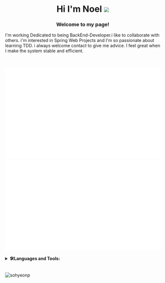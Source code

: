 
<h1 align="center">Hi I'm Noel 
<img src="https://media.giphy.com/media/hvRJCLFzcasrR4ia7z/giphy.gif" width="25px"></h1> 

<h3 align="center" style="font-weight:bold;" >Welcome to my page!</h3>
I'm working Dedicated to being BackEnd-Developer.i like to collaborate with others. i'm interested in Spring Web Projects and I'm so passionate about learning TDD. i always welcome contact to give me advice. I feel great when I make the system stable and efficient.

<br>
<br>
<br>

<a href="https://github.com/SoheyonP/github-stats-transparent" align ="left">

![](https://raw.githubusercontent.com/SohyeonP/github-stats-transparent/output/generated/overview.svg)
![](https://raw.githubusercontent.com/SOhyeonP/github-stats-transparent/output/generated/languages.svg)

</a>

<details>
    <summary><b align="left">🛠️Languages and Tools:</b></summary>
        <p align="left"> 
            <a href="https://www.java.com" target="_blank" rel="noreferrer"> <img src="https://raw.githubusercontent.com/devicons/devicon/master/icons/java/java-original.svg" alt="java" width="30" height="30"/> </a>
            <a href="https://spring.io/" target="_blank" rel="noreferrer"> <img src="https://www.vectorlogo.zone/logos/springio/springio-icon.svg" alt="spring" width="30" height="30"/> </a> 
            <a href="https://developer.mozilla.org/en-US/docs/Web/JavaScript" target="_blank" rel="noreferrer"> <img src="https://raw.githubusercontent.com/devicons/devicon/master/icons/javascript/javascript-original.svg" alt="javascript" width="30" height="30"/> </a> 
            <a href="https://jquery.com/" target="_blank" rel="noreferrer"> <img src="https://raw.githubusercontent.com/devicons/devicon/master/icons/jquery/jquery-original.svg" alt="jquery" width="30" height="30"/> </a> 
            <a href="https://mariadb.org/" target="_blank" rel="noreferrer"> <img src="https://www.vectorlogo.zone/logos/mariadb/mariadb-icon.svg" alt="mariadb" width="30" height="30"/> </a> 
            <a href="https://www.mysql.com/" target="_blank" rel="noreferrer"> <img src="https://raw.githubusercontent.com/devicons/devicon/master/icons/mysql/mysql-original-wordmark.svg" alt="mysql" width="30" height="30"/> </a>  
            <a href="https://www.postgresql.org" target="_blank" rel="noreferrer"> <img src="https://raw.githubusercontent.com/devicons/devicon/master/icons/postgresql/postgresql-original-wordmark.svg" alt="postgresql" width="30" height="30"/> </a> 
            <a href="https://postman.com" target="_blank" rel="noreferrer"> <img src="https://www.vectorlogo.zone/logos/getpostman/getpostman-icon.svg" alt="postman" width="30" height="30"/> </a> 
            <a href="https://git-scm.com/" target="_blank" rel="noreferrer"> <img src="https://www.vectorlogo.zone/logos/git-scm/git-scm-icon.svg" alt="git" width="30" height="30"/> </a>
            <a href="https://www.linux.org/" target="_blank" rel="noreferrer"> <img src="https://raw.githubusercontent.com/devicons/devicon/master/icons/linux/linux-original.svg" alt="linux" width="30" height="30"/> </a>
            <a href="https://www.nginx.com" target="_blank" rel="noreferrer"> <img src="https://raw.githubusercontent.com/devicons/devicon/master/icons/nginx/nginx-original.svg" alt="nginx" width="30" height="30"/> </a>
            <a href="https://tomcat.apache.org/" target="_blank" rel="noreferrer"> <img src="https://raw.githubusercontent.com/devicons/devicon/master/icons/tomcat/tomcat-original.svg" alt="tomcat" width="40" height="30"/> </a> 
            <a href="https://www.figma.com/" target="_blank" rel="noreferrer"> <img src="https://www.vectorlogo.zone/logos/figma/figma-icon.svg" alt="figma" width="30" height="30"/> </a>
            <a href="https://www.gitkraken.com/" target="_blank" rel="noreferrer"> <img src="https://www.vectorlogo.zone/logos/gitkraken/gitkraken-icon.svg" alt="gitkraken" width="30" height="30"/> </a>
            <a href="https://www.jetbrains.com/ko-kr/idea/" target="_blank" rel="noreferrer"> <img src="https://www.vectorlogo.zone/logos/jetbrains/jetbrains-icon.svg" alt="jetbrains" width="30" height="30"/> </a>
        </p>
</details>

<br>
<p align="left"> <img src="https://komarev.com/ghpvc/?username=sohyeonp&label=Profile%20views&color=0e75b6&style=flat" alt="sohyeonp" /> </p>





